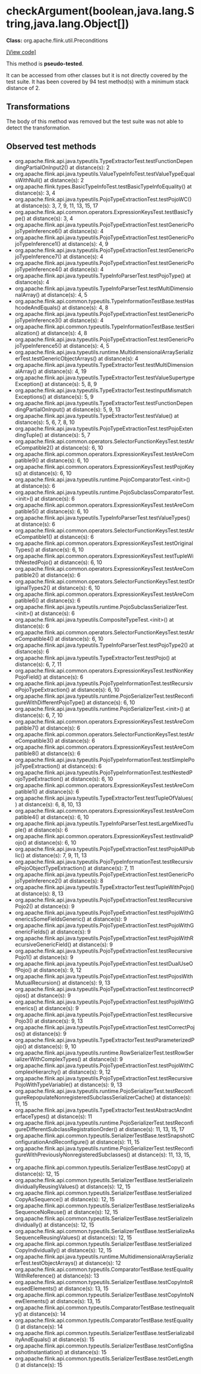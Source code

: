# checkArgument(boolean,java.lang.String,java.lang.Object[])

**Class:** org.apache.flink.util.Preconditions

[[View code]](https://github.com/apache/flink/blob/740f711c4ec9c4b7cdefd01c9f64857c345a68a1/flink-core/src/main/java//org/apache/flink/util/Preconditions.java#L160)

This method is **pseudo-tested**.


It can be accessed from other classes but it is not directly covered by the test suite. 
It has been covered by 94 test method(s) with a minimum stack distance of 2.

## Transformations

The body of this method was removed but the test suite was not able to detect the transformation.



## Observed test methods

* org.apache.flink.api.java.typeutils.TypeExtractorTest.testFunctionDependingPartialOnInput2() at distance(s): 2
* org.apache.flink.api.java.typeutils.ValueTypeInfoTest.testValueTypeEqualsWithNull() at distance(s): 2
* org.apache.flink.types.BasicTypeInfoTest.testBasicTypeInfoEquality() at distance(s): 3, 4
* org.apache.flink.api.java.typeutils.PojoTypeExtractionTest.testPojoWC() at distance(s): 3, 7, 9, 11, 13, 15, 17
* org.apache.flink.api.common.operators.ExpressionKeysTest.testBasicType() at distance(s): 3, 4
* org.apache.flink.api.java.typeutils.PojoTypeExtractionTest.testGenericPojoTypeInference6() at distance(s): 4
* org.apache.flink.api.java.typeutils.PojoTypeExtractionTest.testGenericPojoTypeInference1() at distance(s): 4, 9
* org.apache.flink.api.java.typeutils.PojoTypeExtractionTest.testGenericPojoTypeInference7() at distance(s): 4
* org.apache.flink.api.java.typeutils.PojoTypeExtractionTest.testGenericPojoTypeInference4() at distance(s): 4
* org.apache.flink.api.java.typeutils.TypeInfoParserTest.testPojoType() at distance(s): 4
* org.apache.flink.api.java.typeutils.TypeInfoParserTest.testMultiDimensionalArray() at distance(s): 4, 5
* org.apache.flink.api.common.typeutils.TypeInformationTestBase.testHashcodeAndEquals() at distance(s): 4, 8
* org.apache.flink.api.java.typeutils.PojoTypeExtractionTest.testGenericPojoTypeInference3() at distance(s): 4
* org.apache.flink.api.common.typeutils.TypeInformationTestBase.testSerialization() at distance(s): 4, 8
* org.apache.flink.api.java.typeutils.PojoTypeExtractionTest.testGenericPojoTypeInference5() at distance(s): 4, 5
* org.apache.flink.api.java.typeutils.runtime.MultidimensionalArraySerializerTest.testGenericObjectArrays() at distance(s): 4
* org.apache.flink.api.java.typeutils.TypeExtractorTest.testMultiDimensionalArray() at distance(s): 4, 19
* org.apache.flink.api.java.typeutils.TypeExtractorTest.testValueSupertypeException() at distance(s): 5, 8, 9
* org.apache.flink.api.java.typeutils.TypeExtractorTest.testInputMismatchExceptions() at distance(s): 5, 9
* org.apache.flink.api.java.typeutils.TypeExtractorTest.testFunctionDependingPartialOnInput() at distance(s): 5, 9, 13
* org.apache.flink.api.java.typeutils.TypeExtractorTest.testValue() at distance(s): 5, 6, 7, 8, 10
* org.apache.flink.api.java.typeutils.PojoTypeExtractionTest.testPojoExtendingTuple() at distance(s): 5, 7
* org.apache.flink.api.common.operators.SelectorFunctionKeysTest.testAreCompatible2() at distance(s): 6, 10
* org.apache.flink.api.common.operators.ExpressionKeysTest.testAreCompatible9() at distance(s): 6, 10
* org.apache.flink.api.common.operators.ExpressionKeysTest.testPojoKeys() at distance(s): 6, 10
* org.apache.flink.api.java.typeutils.runtime.PojoComparatorTest.&lt;init&gt;() at distance(s): 6
* org.apache.flink.api.java.typeutils.runtime.PojoSubclassComparatorTest.&lt;init&gt;() at distance(s): 6
* org.apache.flink.api.common.operators.ExpressionKeysTest.testAreCompatible5() at distance(s): 6, 10
* org.apache.flink.api.java.typeutils.TypeInfoParserTest.testValueTypes() at distance(s): 6
* org.apache.flink.api.common.operators.SelectorFunctionKeysTest.testAreCompatible1() at distance(s): 6
* org.apache.flink.api.common.operators.ExpressionKeysTest.testOriginalTypes() at distance(s): 6, 10
* org.apache.flink.api.common.operators.ExpressionKeysTest.testTupleWithNestedPojo() at distance(s): 6, 10
* org.apache.flink.api.common.operators.ExpressionKeysTest.testAreCompatible2() at distance(s): 6
* org.apache.flink.api.common.operators.SelectorFunctionKeysTest.testOriginalTypes2() at distance(s): 6, 10
* org.apache.flink.api.common.operators.ExpressionKeysTest.testAreCompatible6() at distance(s): 6
* org.apache.flink.api.java.typeutils.runtime.PojoSubclassSerializerTest.&lt;init&gt;() at distance(s): 6
* org.apache.flink.api.java.typeutils.CompositeTypeTest.&lt;init&gt;() at distance(s): 6
* org.apache.flink.api.common.operators.SelectorFunctionKeysTest.testAreCompatible4() at distance(s): 6, 10
* org.apache.flink.api.java.typeutils.TypeInfoParserTest.testPojoType2() at distance(s): 6
* org.apache.flink.api.java.typeutils.TypeExtractorTest.testPojo() at distance(s): 6, 7, 11
* org.apache.flink.api.common.operators.ExpressionKeysTest.testNonKeyPojoField() at distance(s): 6
* org.apache.flink.api.java.typeutils.PojoTypeInformationTest.testRecursivePojoTypeExtraction() at distance(s): 6, 10
* org.apache.flink.api.java.typeutils.runtime.PojoSerializerTest.testReconfigureWithDifferentPojoType() at distance(s): 6, 10
* org.apache.flink.api.java.typeutils.runtime.PojoSerializerTest.&lt;init&gt;() at distance(s): 6, 7, 10
* org.apache.flink.api.common.operators.ExpressionKeysTest.testAreCompatible7() at distance(s): 6
* org.apache.flink.api.common.operators.SelectorFunctionKeysTest.testAreCompatible3() at distance(s): 6
* org.apache.flink.api.common.operators.ExpressionKeysTest.testAreCompatible8() at distance(s): 6
* org.apache.flink.api.java.typeutils.PojoTypeInformationTest.testSimplePojoTypeExtraction() at distance(s): 6
* org.apache.flink.api.java.typeutils.PojoTypeInformationTest.testNestedPojoTypeExtraction() at distance(s): 6, 10
* org.apache.flink.api.common.operators.ExpressionKeysTest.testAreCompatible1() at distance(s): 6
* org.apache.flink.api.java.typeutils.TypeExtractorTest.testTupleOfValues() at distance(s): 6, 8, 10, 13
* org.apache.flink.api.common.operators.ExpressionKeysTest.testAreCompatible4() at distance(s): 6, 10
* org.apache.flink.api.java.typeutils.TypeInfoParserTest.testLargeMixedTuple() at distance(s): 6
* org.apache.flink.api.common.operators.ExpressionKeysTest.testInvalidPojo() at distance(s): 6, 10
* org.apache.flink.api.java.typeutils.PojoTypeExtractionTest.testPojoAllPublic() at distance(s): 7, 9, 11, 13
* org.apache.flink.api.java.typeutils.PojoTypeInformationTest.testRecursivePojoObjectTypeExtraction() at distance(s): 7, 11
* org.apache.flink.api.java.typeutils.PojoTypeExtractionTest.testGenericPojoTypeInference2() at distance(s): 8
* org.apache.flink.api.java.typeutils.TypeExtractorTest.testTupleWithPojo() at distance(s): 8, 13
* org.apache.flink.api.java.typeutils.PojoTypeExtractionTest.testRecursivePojo2() at distance(s): 9
* org.apache.flink.api.java.typeutils.PojoTypeExtractionTest.testPojoWithGenericsSomeFieldsGeneric() at distance(s): 9
* org.apache.flink.api.java.typeutils.PojoTypeExtractionTest.testPojoWithGenericFields() at distance(s): 9
* org.apache.flink.api.java.typeutils.PojoTypeExtractionTest.testPojoWithRecursiveGenericField() at distance(s): 9
* org.apache.flink.api.java.typeutils.PojoTypeExtractionTest.testRecursivePojo1() at distance(s): 9
* org.apache.flink.api.java.typeutils.PojoTypeExtractionTest.testDualUseOfPojo() at distance(s): 9, 12
* org.apache.flink.api.java.typeutils.PojoTypeExtractionTest.testPojosWithMutualRecursion() at distance(s): 9, 13
* org.apache.flink.api.java.typeutils.PojoTypeExtractionTest.testIncorrectPojos() at distance(s): 9
* org.apache.flink.api.java.typeutils.PojoTypeExtractionTest.testPojoWithGenerics() at distance(s): 9
* org.apache.flink.api.java.typeutils.PojoTypeExtractionTest.testRecursivePojo3() at distance(s): 9, 13
* org.apache.flink.api.java.typeutils.PojoTypeExtractionTest.testCorrectPojos() at distance(s): 9
* org.apache.flink.api.java.typeutils.TypeExtractorTest.testParameterizedPojo() at distance(s): 9, 10
* org.apache.flink.api.java.typeutils.runtime.RowSerializerTest.testRowSerializerWithComplexTypes() at distance(s): 9
* org.apache.flink.api.java.typeutils.PojoTypeExtractionTest.testPojoWithComplexHierarchy() at distance(s): 9, 12
* org.apache.flink.api.java.typeutils.PojoTypeExtractionTest.testRecursivePojoWithTypeVariable() at distance(s): 9, 13
* org.apache.flink.api.java.typeutils.runtime.PojoSerializerTest.testReconfigureRepopulateNonregisteredSubclassSerializerCache() at distance(s): 11, 15
* org.apache.flink.api.java.typeutils.TypeExtractorTest.testAbstractAndInterfaceTypes() at distance(s): 11
* org.apache.flink.api.java.typeutils.runtime.PojoSerializerTest.testReconfigureDifferentSubclassRegistrationOrder() at distance(s): 11, 13, 15, 17
* org.apache.flink.api.common.typeutils.SerializerTestBase.testSnapshotConfigurationAndReconfigure() at distance(s): 11, 15
* org.apache.flink.api.java.typeutils.runtime.PojoSerializerTest.testReconfigureWithPreviouslyNonregisteredSubclasses() at distance(s): 11, 13, 15, 17
* org.apache.flink.api.common.typeutils.SerializerTestBase.testCopy() at distance(s): 12, 15
* org.apache.flink.api.common.typeutils.SerializerTestBase.testSerializeIndividuallyReusingValues() at distance(s): 12, 15
* org.apache.flink.api.common.typeutils.SerializerTestBase.testSerializedCopyAsSequence() at distance(s): 12, 15
* org.apache.flink.api.common.typeutils.SerializerTestBase.testSerializeAsSequenceNoReuse() at distance(s): 12, 15
* org.apache.flink.api.common.typeutils.SerializerTestBase.testSerializeIndividually() at distance(s): 12, 15
* org.apache.flink.api.common.typeutils.SerializerTestBase.testSerializeAsSequenceReusingValues() at distance(s): 12, 15
* org.apache.flink.api.common.typeutils.SerializerTestBase.testSerializedCopyIndividually() at distance(s): 12, 15
* org.apache.flink.api.java.typeutils.runtime.MultidimensionalArraySerializerTest.testObjectArrays() at distance(s): 12
* org.apache.flink.api.common.typeutils.ComparatorTestBase.testEqualityWithReference() at distance(s): 13
* org.apache.flink.api.common.typeutils.SerializerTestBase.testCopyIntoReusedElements() at distance(s): 13, 15
* org.apache.flink.api.common.typeutils.SerializerTestBase.testCopyIntoNewElements() at distance(s): 13, 15
* org.apache.flink.api.common.typeutils.ComparatorTestBase.testInequality() at distance(s): 14
* org.apache.flink.api.common.typeutils.ComparatorTestBase.testEquality() at distance(s): 14
* org.apache.flink.api.common.typeutils.SerializerTestBase.testSerializabilityAndEquals() at distance(s): 15
* org.apache.flink.api.common.typeutils.SerializerTestBase.testConfigSnapshotInstantiation() at distance(s): 15
* org.apache.flink.api.common.typeutils.SerializerTestBase.testGetLength() at distance(s): 15

